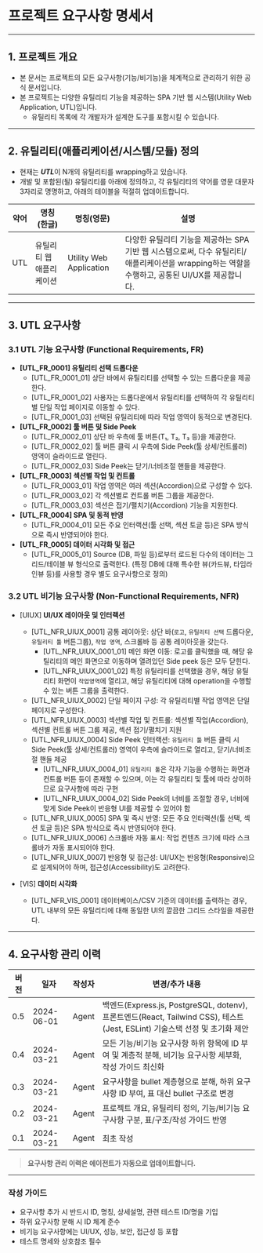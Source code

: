# 프로젝트 요구사항 명세서

---

## 1. 프로젝트 개요
- 본 문서는 프로젝트의 모든 요구사항(기능/비기능)을 체계적으로 관리하기 위한 공식 문서입니다.
- 본 프로젝트는 다양한 유틸리티 기능을 제공하는 SPA 기반 웹 시스템(Utility Web Application, UTL)입니다.
    - 유틸리티 목록에 각 개발자가 설계한 도구를 포함시킬 수 있습니다.

---

## 2. 유틸리티(애플리케이션/시스템/모듈) 정의

- 현재는 ***UTL***이 N개의 유틸리티를 wrapping하고 있습니다.
- 개발 및 포함된(될) 유틸리티를 아래에 정의하고, 각 유틸리티의 약어를 영문 대문자 3자리로 명명하고, 아래의 테이블을 적절히 업데이트합니다.

| 약어 | 명칭(한글) | 명칭(영문) | 설명 |
|------|------------|------------|------|
| UTL  | 유틸리티 웹 애플리케이션 | Utility Web Application | 다양한 유틸리티 기능을 제공하는 SPA 기반 웹 시스템으로써, 다수 유틸리티/애플리케이션을 wrapping하는 역할을 수행하고, 공통된 UI/UX를 제공합니다. |

---

## 3. UTL 요구사항

### 3.1 UTL 기능 요구사항 (Functional Requirements, FR)

- **[UTL_FR_0001] 유틸리티 선택 드롭다운**
  - [UTL_FR_0001_01] 상단 바에서 유틸리티를 선택할 수 있는 드롭다운을 제공한다.
  - [UTL_FR_0001_02] 사용자는 드롭다운에서 유틸리티를 선택하여 각 유틸리티별 단일 작업 페이지로 이동할 수 있다.
  - [UTL_FR_0001_03] 선택된 유틸리티에 따라 작업 영역이 동적으로 변경된다.
- **[UTL_FR_0002] 툴 버튼 및 Side Peek**
  - [UTL_FR_0002_01] 상단 바 우측에 툴 버튼(T₁, T₂, T₃ 등)을 제공한다.
  - [UTL_FR_0002_02] 툴 버튼 클릭 시 우측에 Side Peek(툴 상세/컨트롤러) 영역이 슬라이드로 열린다.
  - [UTL_FR_0002_03] Side Peek는 닫기/너비조절 핸들을 제공한다.
- **[UTL_FR_0003] 섹션별 작업 및 컨트롤**
  - [UTL_FR_0003_01] 작업 영역은 여러 섹션(Accordion)으로 구성할 수 있다.
  - [UTL_FR_0003_02] 각 섹션별로 컨트롤 버튼 그룹을 제공한다.
  - [UTL_FR_0003_03] 섹션은 접기/펼치기(Accordion) 기능을 지원한다.
- **[UTL_FR_0004] SPA 및 동적 반영**
  - [UTL_FR_0004_01] 모든 주요 인터랙션(툴 선택, 섹션 토글 등)은 SPA 방식으로 즉시 반영되어야 한다.
- **[UTL_FR_0005] 데이터 시각화 및 접근**
  - [UTL_FR_0005_01] Source (DB, 파일 등)로부터 로드된 다수의 데이터는 그리드/테이블 뷰 형식으로 출력한다. (특정 DB에 대해 특수한 뷰(카드뷰, 타임라인뷰 등)를 사용할 경우 별도 요구사항으로 정의)

### 3.2 UTL 비기능 요구사항 (Non-Functional Requirements, NFR)

- [UIUX] **UI/UX 레이아웃 및 인터랙션**
  - [UTL_NFR_UIUX_0001] 공통 레이아웃: 상단 바(`로고`, `유틸리티 선택` 드롭다운, `유틸리티 툴` 버튼그룹), `작업 영역`, 스크롤바 등 공통 레이아웃을 갖는다.
    - [UTL_NFR_UIUX_0001_01] 메인 화면 이동: 로고를 클릭했을 때, 해당 유틸리티의 메인 화면으로 이동하며 열려있던 Side peek 등은 모두 닫힌다.
    - [UTL_NFR_UIUX_0001_02] 특정 유틸리티를 선택했을 경우, 해당 유틸리티 화면이 `작업영역`에 열리고, 해당 유틸리티에 대해 operation을 수행할 수 있는 버튼 그룹을 출력한다.
  - [UTL_NFR_UIUX_0002] 단일 페이지 구성: 각 유틸리티별 작업 영역은 단일 페이지로 구성한다.
  - [UTL_NFR_UIUX_0003] 섹션별 작업 및 컨트롤: 섹션별 작업(Accordion), 섹션별 컨트롤 버튼 그룹 제공, 섹션 접기/펼치기 지원
  - [UTL_NFR_UIUX_0004] Side Peek 인터랙션: `유틸리티 툴` 버튼 클릭 시 Side Peek(툴 상세/컨트롤러) 영역이 우측에 슬라이드로 열리고, 닫기/너비조절 핸들 제공
    - [UTL_NFR_UIUX_0004_01] `유틸리티 툴`은 각자 기능을 수행하는 화면과 컨트롤 버튼 등이 존재할 수 있으며, 이는 각 유틸리티 및 툴에 따라 상이하므로 요구사항에 따라 구현
    - [UTL_NFR_UIUX_0004_02] Side Peek의 너비를 조절할 경우, 너비에 맞게 Side Peek이 반응형 UI를 제공할 수 있어야 함
  - [UTL_NFR_UIUX_0005] SPA 및 즉시 반영: 모든 주요 인터랙션(툴 선택, 섹션 토글 등)은 SPA 방식으로 즉시 반영되어야 한다.
  - [UTL_NFR_UIUX_0006] 스크롤바 자동 표시: 작업 컨텐츠 크기에 따라 스크롤바가 자동 표시되어야 한다.
  - [UTL_NFR_UIUX_0007] 반응형 및 접근성: UI/UX는 반응형(Responsive)으로 설계되어야 하며, 접근성(Accessibility)도 고려한다.

- [VIS] **데이터 시각화**
  - [UTL_NFR_VIS_0001] 데이터베이스/CSV 기준의 데이터를 출력하는 경우, UTL 내부의 모든 유틸리티에 대해 동일한 UI의 깔끔한 그리드 스타일을 제공한다.


---

## 4. 요구사항 관리 이력
| 버전 | 일자 | 작성자 | 변경/추가 내용 |
|-------|------|--------|----------------|
| 0.5   | 2024-06-01 | Agent | 백엔드(Express.js, PostgreSQL, dotenv), 프론트엔드(React, Tailwind CSS), 테스트(Jest, ESLint) 기술스택 선정 및 초기화 제안 |
| 0.4   | 2024-03-21 | Agent | 모든 기능/비기능 요구사항 하위 항목에 ID 부여 및 계층적 분해, 비기능 요구사항 세부화, 작성 가이드 최신화 |
| 0.3   | 2024-03-21 | Agent | 요구사항을 bullet 계층형으로 분해, 하위 요구사항 ID 부여, 표 대신 bullet 구조로 변경 |
| 0.2   | 2024-03-21 | Agent | 프로젝트 개요, 유틸리티 정의, 기능/비기능 요구사항 구분, 표/구조/작성 가이드 반영 |
| 0.1   | 2024-03-21 | Agent | 최초 작성 |

> **요구사항 관리 이력은 에이전트가 자동으로 업데이트합니다.**

---

### 작성 가이드
- 요구사항 추가 시 반드시 ID, 명칭, 상세설명, 관련 테스트 ID/명을 기입
- 하위 요구사항 분해 시 ID 체계 준수
- 비기능 요구사항에는 UI/UX, 성능, 보안, 접근성 등 포함
- 테스트 명세와 상호참조 필수
